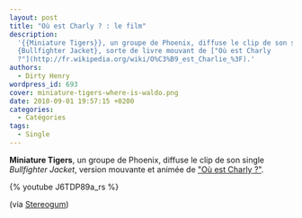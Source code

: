```yaml
---
layout: post
title: "Où est Charly ? : le film"
description:
  '{{Miniature Tigers}}, un groupe de Phoenix, diffuse le clip de son single
  {Bullfighter Jacket}, sorte de livre mouvant de ["Où est Charly
  ?"](http://fr.wikipedia.org/wiki/O%C3%B9_est_Charlie_%3F).'
authors:
  - Dirty Henry
wordpress_id: 693
cover: miniature-tigers-where-is-waldo.png
date: 2010-09-01 19:57:15 +0200
categories:
  - Catégories
tags:
  - Single
---
```


**Miniature Tigers**, un groupe de Phoenix, diffuse le clip de son single
_Bullfighter Jacket_, version mouvante et animée de
["Où est Charly ?"](http://fr.wikipedia.org/wiki/O%C3%B9_est_Charlie_%3F).

{% youtube J6TDP89a_rs %}

(via
[Stereogum](http://stereogum.com/491951/miniature-tigers-bullfighter-jacket-video/video/))
